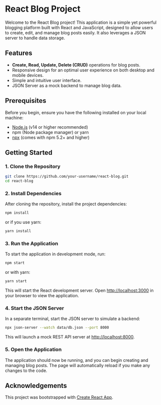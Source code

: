 # React Blog Project

Welcome to the React Blog project! This application is a simple yet powerful blogging platform built with React and JavaScript, designed to allow users to create, edit, and manage blog posts easily. It also leverages a JSON server to handle data storage.

## Features

- **Create, Read, Update, Delete (CRUD)** operations for blog posts.
- Responsive design for an optimal user experience on both desktop and mobile devices.
- Simple and intuitive user interface.
- JSON Server as a mock backend to manage blog data.

## Prerequisites

Before you begin, ensure you have the following installed on your local machine:

- [Node.js](https://nodejs.org/en/) (v14 or higher recommended)
- npm (Node package manager) or yarn
- [npx](https://www.npmjs.com/package/npx) (comes with npm 5.2+ and higher)

## Getting Started

### 1. Clone the Repository

```bash
git clone https://github.com/your-username/react-blog.git
cd react-blog
```

### 2. Install Dependencies

After cloning the repository, install the project dependencies:

```bash
npm install
```
or if you use yarn:

```bash
yarn install
```

### 3. Run the Application

To start the application in development mode, run:

```bash
npm start
```
or with yarn:
```bash
yarn start
```

This will start the React development server. Open [http://localhost:3000](http://localhost:3000) in your browser to view the application.

### 4. Start the JSON Server

In a separate terminal, start the JSON server to simulate a backend:

```bash
npx json-server --watch data/db.json --port 8000
```

This will launch a mock REST API server at [http://localhost:8000](http://localhost:8000).

### 5. Open the Application

The application should now be running, and you can begin creating and managing blog posts. The page will automatically reload if you make any changes to the code.


## Acknowledgements

This project was bootstrapped with [Create React App](https://github.com/facebook/create-react-app).
